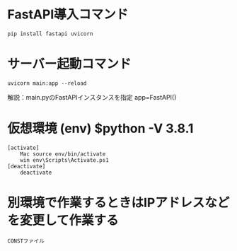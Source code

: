 # FastAPI導入コマンド
```
pip install fastapi uvicorn
```

# サーバー起動コマンド
```
uvicorn main:app --reload
```
解説：main.pyのFastAPIインスタンスを指定 app=FastAPI()

# 仮想環境 (env) $python -V  3.8.1
    [activate]
        Mac source env/bin/activate
        win env\Scripts\Activate.ps1
    [deactivate]
        deactivate

# 別環境で作業するときはIPアドレスなどを変更して作業する
    CONSTファイル